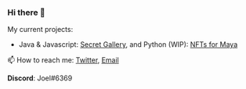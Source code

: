 ### Hi there 👋

My current projects:

- Java & Javascript: [Secret Gallery](https://github.com/joelmce/secret-gallery/), and Python (WIP): [NFTs for Maya](https://github.com/joelmce/maya-script/)

📫 How to reach me: 
[Twitter](https://twitter.com/joelousgg/), [Email](mailto:joelous.mac@gmail.com/)

**Discord**: Joel#6369



<!--
**joelmce/joelmce** is a ✨ _special_ ✨ repository because its `README.md` (this file) appears on your GitHub profile.

Here are some ideas to get you started:

- 🔭 I’m currently working on ...
- 🌱 I’m currently learning ...
- 👯 I’m looking to collaborate on ...
- 🤔 I’m looking for help with ...
- 💬 Ask me about ...
- 📫 How to reach me: ...
- 😄 Pronouns: ...
- ⚡ Fun fact: ...
-->
